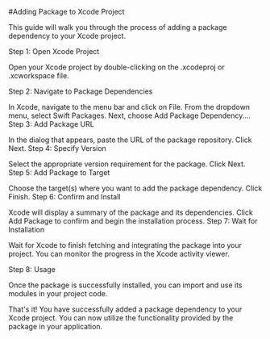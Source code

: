 #Adding Package to Xcode Project

This guide will walk you through the process of adding a package dependency to your Xcode project.

Step 1: Open Xcode Project

Open your Xcode project by double-clicking on the .xcodeproj or .xcworkspace file.

Step 2: Navigate to Package Dependencies

In Xcode, navigate to the menu bar and click on File.
From the dropdown menu, select Swift Packages.
Next, choose Add Package Dependency....
Step 3: Add Package URL

In the dialog that appears, paste the URL of the package repository.
Click Next.
Step 4: Specify Version

Select the appropriate version requirement for the package.
Click Next.
Step 5: Add Package to Target

Choose the target(s) where you want to add the package dependency.
Click Finish.
Step 6: Confirm and Install

Xcode will display a summary of the package and its dependencies.
Click Add Package to confirm and begin the installation process.
Step 7: Wait for Installation

Wait for Xcode to finish fetching and integrating the package into your project. You can monitor the progress in the Xcode activity viewer.

Step 8: Usage

Once the package is successfully installed, you can import and use its modules in your project code.

That's it! You have successfully added a package dependency to your Xcode project. You can now utilize the functionality provided by the package in your application.
